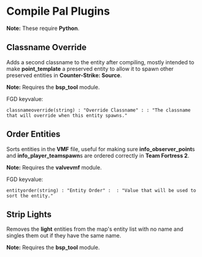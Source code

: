 # Compile Pal Plugins
**Note:** These require **Python**.
## Classname Override
Adds a second classname to the entity after compiling, mostly intended to make **point_template** a preserved entity to allow it to spawn other preserved entities in **Counter-Strike: Source**.

**Note:** Requires the **bsp_tool** module.

FGD keyvalue:

```classnameoverride(string) : "Override Classname" : : "The classname that will override when this entity spawns."```
## Order Entities
Sorts entities in the **VMF** file, useful for making sure **info_observer_point**s and **info_player_teamspawn**s are ordered correctly in **Team Fortress 2**.

**Note:** Requires the **valvevmf** module.

FGD keyvalue:

```entityorder(string) : "Entity Order" :  : "Value that will be used to sort the entity."```
## Strip Lights
Removes the **light** entities from the map's entity list with no name and singles them out if they have the same name.

**Note:** Requires the **bsp_tool** module.
